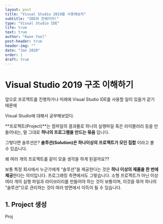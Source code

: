 ```yaml
---
layout: post
title: "Visual Studio 2019를 사용해보자"
subtitle: "IDE와 친해지자!"
type: "Visual Studio IDE"
life: true
text: true
author: "Kwon Yool"
post-header: true
header-img: ""
date: "Jan 2020"
order: 1
draft: true
---
```

# Visual Studio 2019 구조 이해하기

앞으로 프로젝트를 진행하거나 미래에 Visual Studio IDE를 사용할 일이 있을거 같기때문에

Visual Studio에 대해서 공부해보았다.

**프로젝트(Project)**는 컴파일의 결과물로 하나의 실행파일 혹은 라이블러리 등을 만들어내는, 말 그대로 **하나의 프로그램을 만드는 묶음** 입니다.



그렇다면 솔루션은? **솔루션(Solution)은 하나이상의 프로젝트가 모인 집합** 이라고 볼 수 있습니다.

왜 여러 개의 프로젝트를 같이 모을 생각을 하게 된걸까요??

보통 특정 회사에서 누군가에게 “솔루션”을 제공한다는 것은 **하나 이상의 제품을 한 번에 제공**한다는 의미입니다. 프로그래밍 측면에서도 그렇습니다. 소형 프로젝트가 아닌 이상 여러 개의 실행 파일과 라이브러리를 만들어야 하는 것이 보통이며, 이것을 묶어 하나의 “솔루션”으로 관리하는 것이 여러 방면에서 이득이 될 수 있습니다.



## 1. Project 생성

Proj
